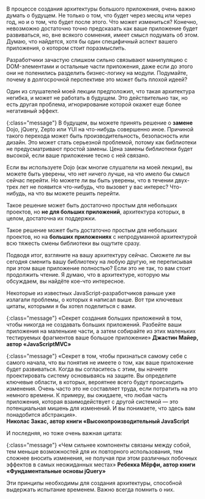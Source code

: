 <!-- ### Думай о будущем -->

В процессе создания архитектуры большого приложения, очень важно думать о будущем.
Не только о том, что будет через месяц или через год, но и о том, что будет после
этого. Что может измениться? Конечно, невозможно достаточно точно предсказать
как ваше приложение будет развиваться, но, вне всякого сомнения, имеет смысл
подумать об этом. Думаю, что найдется, хотя бы один специфичный аспект вашего
приложения, о котором стоит поразмыслить.

Разработчики зачастую слишком сильно связывают манипуляцию с DOM-элементами и
остальные части приложения, даже если до этого они не поленились разделить
бизнес-логику на модули. Подумайте, почему в долгосрочной перспективе это
может быть плохой идеей?

Один из слушателей моей лекции предположил, что такая архитектура негибка, и может
не работать в будущем. Это действительно так, но есть другая проблема, игнорирование
которой окажет еще более негативный эффект.

{:class="message"}
В будущем, вы можете принять решение о **замене** Dojo, jQuery, Zepto или YUI на
что-нибудь совершенно иное. Причиной такого перехода может быть производительность,
безопасность или дизайн. Это может стать серьезной проблемой, потому как библиотеки
не предусматривают простой замены. Цена замены библиотеки будет высокой, если ваше
приложение тесно с ней связано.

Если вы используете Dojo (как многие слушатели на моей лекции), вы можете
быть уверены, что нет ничего лучше, на что имело бы смысл сейчас перейти. Но
можете ли вы быть уверены, что в течении двух-трех лет не появится что-нибудь,
что вызовет у вас интерес? Что-нибудь, на что вы можете решить перейти.

Такое решение может быть достаточно простым для небольших проектов, но **не для
больших приложений**, архитектура которых, в целом, достаточна их поддержки.

Такое решение может быть достаточно простым для небольших проектов, но на **больших
приложениях** с непродуманной архитектурой всю тяжесть смены библиотеки вы ощутите
сразу.

Подводя итог, взгляните на вашу архитектуру сейчас. Сможете ли вы сегодня сменить
вашу библиотеку на любую другую, не переписывая при этом ваше приложение
полностью? Если это не так, то вам стоит продолжить чтение. Я думаю, что
в архитектуре, которую мы обсуждаем, вы найдёте кое-что интересное. 

Некоторые из известных JavaScript-разработчиков раньше уже излагали проблемы,
о которых я написал выше. Вот три ключевых цитаты, которыми я бы хотел поделиться
с вами.

{:class="message"}
«Секрет создания больших приложений в том, чтобы никогда не создавать больших
приложений. Разбейте ваши приложения на маленькие части, а затем собирайте из
этих маленьких тестируемых фрагментов ваше большое приложение»
**Джастин Майер, автор «JavaScriptMVC»**

{:class="message"}
«Секрет в том, чтобы признаться самому себе с самого начала, что вы понятия
не имеете о том, как ваше приложение будет развиваться. Когда вы согласитесь
с этим, вы начнете проектировать систему основываясь на защите. Вы определите
ключевые области, в которых, вероятнее всего будут происходить изменения. Очень
часто это не составляет труда, если потратить на это немного времени. К примеру,
вы ожидаете, что любая часть приложения, которая взаимодействует с другой
системой — это потенциальная мишень для изменений. И вы понимаете, что здесь вам
понадобится абстракция».  
**Николас Закас, автор книги «Высокопроизводительный JavaScript**

И последняя, но тоже очень важная цитата:

{:class="message"}
«Чем сильнее компоненты связаны между собой, тем меньше возможностей для их
повторного использования, тем сложнее вносить изменения, не получая при этом различных
побочных эффектов в самых неожиданных местах»
**Ребекка Мёрфи, автор книги «Фундаментальные основы jQuery»**

Эти принципы необходимы для создания архитектуры, способной выдержать испытание
временем. Важно всегда помнить о них.


